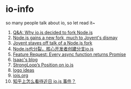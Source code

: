 io-info
=======

so many people talk about io, so let read it~

1. [Q&A: Why io.js decided to fork Node.js](http://www.infoworld.com/article/2855057/application-development/why-iojs-decided-to-fork-nodejs.html)
2. [Node.js gains a new fork, much to Joyent's dismay](http://www.infoworld.com/article/2854642/javascript/nodejs-gains-a-new-fork-much-to-joyents-dismay.html)
3. [Joyent staves off talk of a Node.js fork](http://www.infoworld.com/article/2835159/node-js/node-js-governance-model-pushed-as-forking-talk-ensues.html)
4. [Node.js也分裂，核心开发者创建分支io.js](http://www.infoq.com/cn/news/2014/12/node.js-split-branch-iojs)
5. [Feature Request: Every async function returns Promise](https://github.com/iojs/io.js/issues/11#issuecomment-66233959)
6. [Isaac's blog](http://blog.izs.me/post/104685388058/io-js)
7. [StrongLoop’s Position on io.js](http://strongloop.com/strongblog/position-on-io-js/)
8. [logo ideas](https://github.com/iojs/io.js/issues/37#issuecomment-65897631)
9. [iojs.org](http://iojs.org/)
10. [知乎上怎么看待近日 io.js 事件？](http://www.zhihu.com/question/26897333/answer/34459718)
